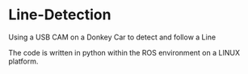# Line-Detection
Using a USB CAM on a Donkey Car to detect and follow a Line

The code is written in python within the ROS environment on a LINUX platform.

